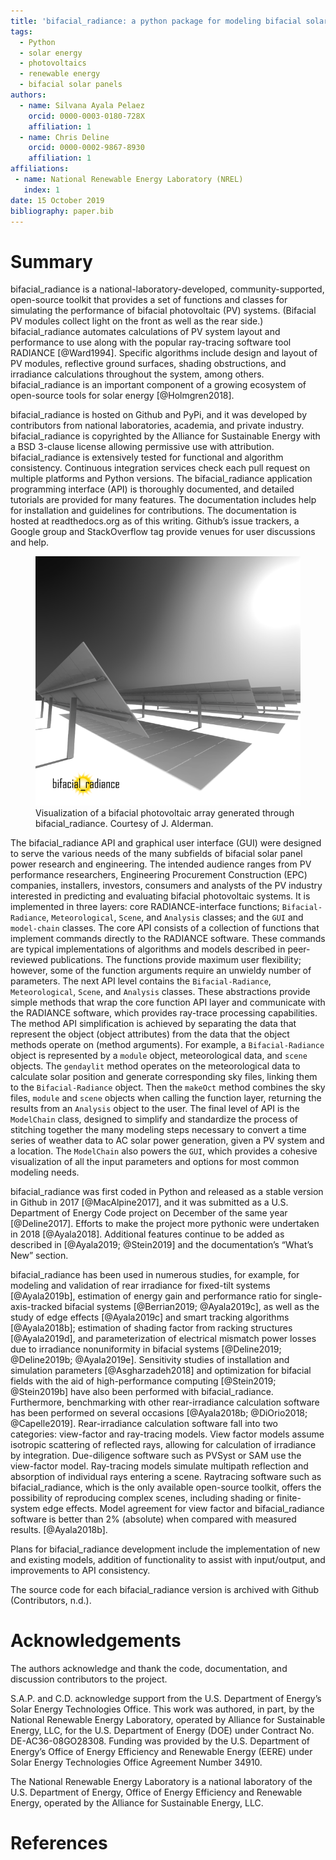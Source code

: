 ```yaml
---
title: 'bifacial_radiance: a python package for modeling bifacial solar photovoltaic systems'
tags:
  - Python
  - solar energy
  - photovoltaics
  - renewable energy
  - bifacial solar panels
authors:
  - name: Silvana Ayala Pelaez
    orcid: 0000-0003-0180-728X
    affiliation: 1
  - name: Chris Deline
    orcid: 0000-0002-9867-8930
    affiliation: 1
affiliations:
 - name: National Renewable Energy Laboratory (NREL)
   index: 1
date: 15 October 2019
bibliography: paper.bib
---
```


# Summary

bifacial_radiance is a national-laboratory-developed, community-supported, open-source toolkit that provides a set of functions and classes for simulating the performance of bifacial photovoltaic (PV) systems. (Bifacial PV modules collect light on the front as well as the rear side.) bifacial_radiance automates calculations of PV system layout and performance to use along with the popular ray-tracing software tool RADIANCE [@Ward1994]. Specific algorithms include design and layout of PV modules, reflective ground surfaces, shading obstructions, and irradiance calculations throughout the system, among others. bifacial_radiance is an important component of a growing ecosystem of open-source tools for solar energy [@Holmgren2018].

bifacial_radiance is hosted on Github and PyPi, and it was developed by contributors from national laboratories, academia, and private industry. bifacial_radiance is copyrighted by the Alliance for Sustainable Energy with a BSD 3-clause license allowing permissive use with attribution. bifacial_radiance is extensively tested for functional and algorithm consistency. Continuous integration services check each pull request on multiple platforms and Python versions. The bifacial_radiance application programming interface (API) is thoroughly documented, and detailed tutorials are provided for many features. The documentation includes help for installation and guidelines for contributions. The documentation is hosted at readthedocs.org as of this writing. Github’s issue trackers, a Google group and StackOverflow tag provide venues for user discussions and help.

<figure>
    <img src='https://github.com/NREL/bifacial_radiance/blob/master/paper/Alderman.PNG' />
    <figcaption> Visualization of a bifacial photovoltaic array generated through bifacial_radiance. Courtesy of J. Alderman. </figcaption>
</figure>

The bifacial_radiance API and graphical user interface (GUI) were designed to serve the various needs of the many subfields of bifacial solar panel power research and engineering. The intended audience ranges from PV performance researchers, Engineering Procurement Construction (EPC) companies, installers, investors, consumers and analysts of the PV industry interested in predicting and evaluating bifacial photovoltaic systems. It is implemented in three layers: core RADIANCE-interface functions; ``Bifacial-Radiance``, ``Meteorological``, ``Scene``, and ``Analysis`` classes; and the ``GUI`` and ``model-chain`` classes. The core API consists of a collection of functions that implement commands directly to the RADIANCE software. These commands are typical implementations of algorithms and models described in peer-reviewed publications. The functions provide maximum user flexibility; however, some of the function arguments require an unwieldy number of parameters. The next API level contains the ``Bifacial-Radiance``, ``Meteorological``, ``Scene``, and ``Analysis`` classes. These abstractions provide simple methods that wrap the core function API layer and communicate with the RADIANCE software, which provides ray-trace processing capabilities. The method API simplification is achieved by separating the data that represent the object (object attributes) from the data that the object methods operate on (method arguments). For example, a ``Bifacial-Radiance`` object is represented by a ``module`` object, meteorological data, and ``scene`` objects. The ``gendaylit`` method operates on the meteorological data to calculate solar position and generate corresponding sky files, linking them to the ``Bifacial-Radiance`` object. Then the ``makeOct`` method combines the sky files, ``module`` and ``scene`` objects when calling the function layer, returning the results from an ``Analysis`` object to the user. The final level of API is the ``ModelChain`` class, designed to simplify and standardize the process of stitching together the many modeling steps necessary to convert a time series of weather data to AC solar power generation, given a PV system and a location. The ``ModelChain`` also powers the ``GUI``, which provides a cohesive visualization of all the input parameters and options for most common modeling needs.

bifacial_radiance was first coded in Python and released as a stable version in Github in 2017 [@MacAlpine2017], and it was submitted as a U.S. Department of Energy Code project on December of the same year [@Deline2017]. Efforts to make the project more pythonic were undertaken in 2018 [@Ayala2018]. Additional features continue to be added as described in [@Ayala2019; @Stein2019] and the documentation’s “What’s New” section.

bifacial_radiance has been used in numerous studies, for example, for modeling and validation of rear irradiance for fixed-tilt systems [@Ayala2019b], estimation of energy gain and performance ratio for single-axis-tracked bifacial systems [@Berrian2019; @Ayala2019c], as well as the study of edge effects [@Ayala2019c] and smart tracking algorithms [@Ayala2018b]; estimation of shading factor from racking structures [@Ayala2019d], and parameterization of electrical mismatch power losses due to irradiance nonuniformity in bifacial systems [@Deline2019; @Deline2019b; @Ayala2019e]. Sensitivity studies of installation and simulation parameters [@Asgharzadeh2018] and optimization for bifacial fields with the aid of high-performance computing [@Stein2019; @Stein2019b] have also been performed with bifacial_radiance. Furthermore, benchmarking with other rear-irradiance calculation software has been performed on several occasions [@Ayala2018b; @DiOrio2018; @Capelle2019]. Rear-irradiance calculation software fall into two categories: view-factor and ray-tracing models. View factor models assume isotropic scattering of reflected rays, allowing for calculation of irradiance by integration. Due-diligence software such as PVSyst or SAM use the view-factor model. Ray-tracing models simulate multipath reflection and absorption of individual rays entering a scene. Raytracing software such as bifacial_radiance, which is the only available open-source toolkit, offers the possibility of reproducing complex scenes, including shading or finite-system edge effects. Model agreement for view factor and bifacial_radiance software is better than 2% (absolute) when compared with measured results. [@Ayala2018b]. 

Plans for bifacial_radiance development include the implementation of new and existing models, addition of functionality to assist with input/output, and improvements to API consistency.

The source code for each bifacial_radiance version is archived with Github (Contributors, n.d.).

# Acknowledgements

The authors acknowledge and thank the code, documentation, and discussion contributors to the project.

S.A.P. and C.D. acknowledge support from the U.S. Department of Energy’s Solar Energy Technologies Office. This work was authored, in part, by the National Renewable Energy Laboratory, operated by Alliance for Sustainable Energy, LLC, for the U.S. Department of Energy (DOE) under Contract No. DE-AC36-08GO28308. Funding was provided by the U.S. Department of Energy’s Office of Energy Efficiency and Renewable Energy (EERE) under Solar Energy Technologies Office Agreement Number 34910.

The National Renewable Energy Laboratory is a national laboratory of the U.S. Department of Energy, Office of Energy Efficiency and Renewable Energy, operated by the Alliance for Sustainable Energy, LLC.

# References